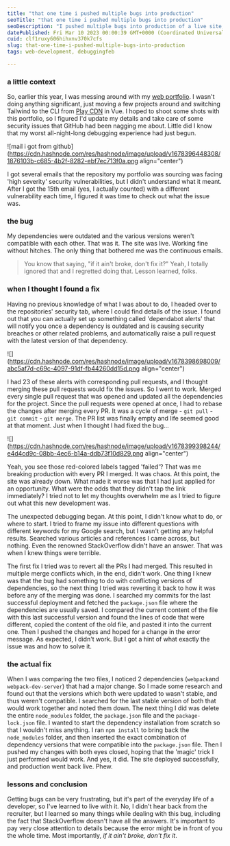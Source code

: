 ```yaml
---
title: "that one time i pushed multiple bugs into production"
seoTitle: "that one time i pushed multiple bugs into production"
seoDescription: "I pushed multiple bugs into production of a live site, here's how I fixed them"
datePublished: Fri Mar 10 2023 00:00:39 GMT+0000 (Coordinated Universal Time)
cuid: clf1ruxy606hihxnv370k7cfs
slug: that-one-time-i-pushed-multiple-bugs-into-production
tags: web-development, debuggingfeb

---
```


### a little context

So, earlier this year, I was messing around with my [web portfolio](https://cybergenie.netlify.app). I wasn't doing anything significant, just moving a few projects around and switching Tailwind to the CLI from [Play CDN](https://tailwindcss.com/docs/installation/play-cdn) in Vue. I hoped to shoot some shots with this portfolio, so I figured I'd update my details and take care of some security issues that GitHub had been nagging me about. Little did I know that my worst all-night-long debugging experience had just begun.

![mail i got from github](https://cdn.hashnode.com/res/hashnode/image/upload/v1678396448308/1876103b-c685-4b2f-8282-ebf7ec713f0a.png align="center")

I got several emails that the repository my portfolio was sourcing was facing 'high severity' security vulnerabilities, but I didn't understand what it meant. After I got the 15th email (yes, I actually counted) with a different vulnerability each time, I figured it was time to check out what the issue was.

### the bug

My dependencies were outdated and the various versions weren't compatible with each other. That was it. The site was live. Working fine without hitches. The only thing that bothered me was the continuous emails.

> You know that saying, "if it ain't broke, don't fix it?" Yeah, I totally ignored that and I regretted doing that. Lesson learned, folks.

### when I thought I found a fix

Having no previous knowledge of what I was about to do, I headed over to the repositories' security tab, where I could find details of the issue. I found out that you can actually set up something called 'dependabot alerts' that will notify you once a dependency is outdated and is causing security breaches or other related problems, and automatically raise a pull request with the latest version of that dependency.

![](https://cdn.hashnode.com/res/hashnode/image/upload/v1678398698009/abc5af7d-c69c-4097-91df-fb44260dd15d.png align="center")

I had 23 of these alerts with corresponding pull requests, and I thought merging these pull requests would fix the issues. So I went to work. Merged every single pull request that was opened and updated all the dependencies for the project. Since the pull requests were opened at once, I had to rebase the changes after merging every PR. It was a cycle of merge - `git pull` - `git commit` - `git merge`. The PR list was finally empty and life seemed good at that moment. Just when I thought I had fixed the bug...

![](https://cdn.hashnode.com/res/hashnode/image/upload/v1678399398244/e4d4cd9c-08bb-4ec6-b14a-ddb73f10d829.png align="center")

Yeah, you see those red-colored labels tagged 'failed'? That was me breaking production with every PR I merged. It was chaos. At this point, the site was already down. What made it worse was that I had just applied for an opportunity. What were the odds that they didn't tap the link immediately? I tried not to let my thoughts overwhelm me as I tried to figure out what this new development was.

The unexpected debugging began. At this point, I didn't know what to do, or where to start. I tried to frame my issue into different questions with different keywords for my Google search, but I wasn't getting any helpful results. Searched various articles and references I came across, but nothing. Even the renowned StackOverflow didn't have an answer. That was when I knew things were terrible.

The first fix I tried was to revert all the PRs I had merged. This resulted in multiple merge conflicts which, in the end, didn't work. One thing I knew was that the bug had something to do with conflicting versions of dependencies, so the next thing I tried was reverting it back to how it was before any of the merging was done. I searched my commits for the last successful deployment and fetched the `package.json` file where the dependencies are usually saved. I compared the current content of the file with this last successful version and found the lines of code that were different, copied the content of the old file, and pasted it into the current one. Then I pushed the changes and hoped for a change in the error message. As expected, I didn't work. But I got a hint of what exactly the issue was and how to solve it.

### the actual fix

When I was comparing the two files, I noticed 2 dependencies (`webpack`and `webpack-dev-server`) that had a major change. So I made some research and found out that the versions which both were updated to wasn't stable, and thus weren't compatible. I searched for the last stable version of both that would work together and noted them down. The next thing I did was delete the entire `node_modules` folder, the `package.json` file and the `package-lock.json` file. I wanted to start the dependency installation from scratch so that I wouldn't miss anything. I ran `npm install` to bring back the `node_modules` folder, and then inserted the exact combination of dependency versions that were compatible into the `package.json` file. Then I pushed my changes with both eyes closed, hoping that the 'magic' trick I just performed would work. And yes, it did. The site deployed successfully, and production went back live. Phew.

### lessons and conclusion

Getting bugs can be very frustrating, but it's part of the everyday life of a developer, so I've learned to live with it. No, I didn't hear back from the recruiter, but I learned so many things while dealing with this bug, including the fact that StackOverflow doesn't have all the answers. It's important to pay very close attention to details because the error might be in front of you the whole time. Most importantly, *if it ain't broke, don't fix it*.